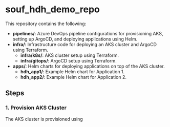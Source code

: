 # souf_hdh_demo_repo

This repository contains the following:

- **pipelines/**: Azure DevOps pipeline configurations for provisioning AKS, setting up ArgoCD, and deploying applications using Helm.
- **infra/**: Infrastructure code for deploying an AKS cluster and ArgoCD using Terraform.
  - **infra/k8s/**: AKS cluster setup using Terraform.
  - **infra/gitops/**: ArgoCD setup using Terraform.
- **apps/**: Helm charts for deploying applications on top of the AKS cluster.
  - **hdh_app1/**: Example Helm chart for Application 1.
  - **hdh_app2/**: Example Helm chart for Application 2.

## Steps

### 1. Provision AKS Cluster
The AKS cluster is provisioned using
